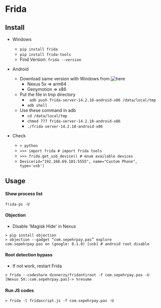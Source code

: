 # Frida

## Install 
- Windows
  - ```pip install frida```
  - ```pip install frida-tools```
  - Find Version: ```frida --version```

- Android
  - Download same version with Windows from ![here](https://github.com/frida/frida/releases)
    -  Nexus 5x => arm64
    -  Genymotion => x86
  - Put the file in tmp directory
    - ``` adb push frida-server-14.2.18-android-x86 /data/local/tmp```
    - ```adb shell```
  - Use these command in adb
    - ```cd /data/local/tmp```
    - ```chmod 777 frida-server-14.2.18-android-x86```
    - ```./frida-server-14.2.18-android-x86```
- Check
  - ```> python```
  - ```>>> import frida # import frida tools```
  - ```>>> frida.get_usb_device() # enum available devices```
  - ```Device(id="192.168.69.101:5555", name="Custom Phone", type='usb')```

## Usage
#### Show process list
```
frida-ps -U
```

#### Objection
- Disable 'Magisk Hide' in Nexus
```
> pip install objection
> objection --gadget “com.sepehrpay.pas” explore
com.sepehrpay.pas on (google: 8.1.0) [usb] # android root disable
```

#### Root detection bypass
- If not work, restart Frida
```
> frida --codeshare dzonerzy/fridantiroot -f com.sepehrpay.pas -U
[Nexus 5X::com.sepehrpay.pas]-> %resume
```

#### Run JS codes
```
> frida -l fridascript.js -f com.sepehrpay.pas -U
```
